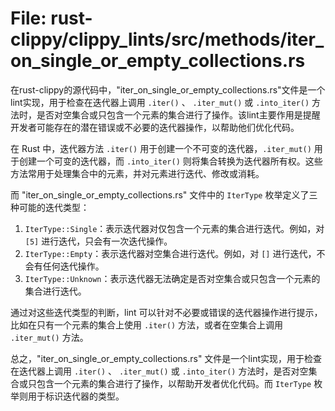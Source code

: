 # File: rust-clippy/clippy_lints/src/methods/iter_on_single_or_empty_collections.rs

在rust-clippy的源代码中，"iter_on_single_or_empty_collections.rs"文件是一个lint实现，用于检查在迭代器上调用 `.iter()` 、 `.iter_mut()` 或 `.into_iter()` 方法时，是否对空集合或只包含一个元素的集合进行了操作。该lint主要作用是提醒开发者可能存在的潜在错误或不必要的迭代器操作，以帮助他们优化代码。

在 Rust 中，迭代器方法 `.iter()` 用于创建一个不可变的迭代器，`.iter_mut()` 用于创建一个可变的迭代器，而 `.into_iter()` 则将集合转换为迭代器所有权。这些方法常用于处理集合中的元素，并对元素进行迭代、修改或消耗。

而 "iter_on_single_or_empty_collections.rs" 文件中的 `IterType` 枚举定义了三种可能的迭代类型：

1. `IterType::Single`：表示迭代器对仅包含一个元素的集合进行迭代。例如，对 `[5]` 进行迭代，只会有一次迭代操作。
2. `IterType::Empty`：表示迭代器对空集合进行迭代。例如，对 `[]` 进行迭代，不会有任何迭代操作。
3. `IterType::Unknown`：表示迭代器无法确定是否对空集合或只包含一个元素的集合进行迭代。

通过对这些迭代类型的判断，lint 可以针对不必要或错误的迭代器操作进行提示，比如在只有一个元素的集合上使用 `.iter()` 方法，或者在空集合上调用 `.iter_mut()` 方法。

总之，"iter_on_single_or_empty_collections.rs" 文件是一个lint实现，用于检查在迭代器上调用 `.iter()` 、 `.iter_mut()` 或 `.into_iter()` 方法时，是否对空集合或只包含一个元素的集合进行了操作，以帮助开发者优化代码。而 `IterType` 枚举则用于标识迭代器的类型。

